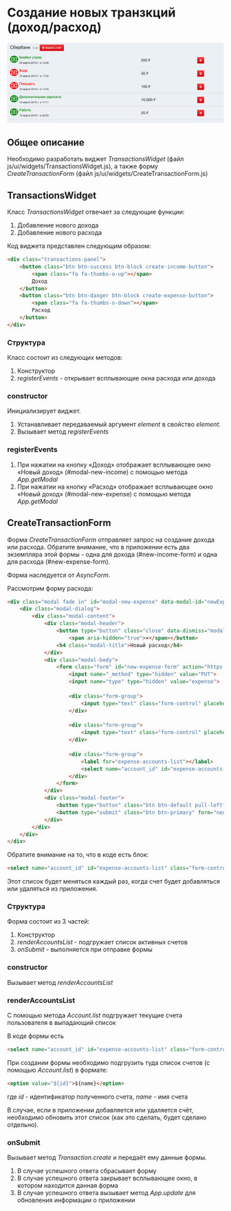 # Создание новых транзкций (доход/расход)

![sidebar toggle](../img/transactions-page.png)

## Общее описание

Необходимо разработать виджет *TransactionsWidget* 
(файл js/ui/widgets/TransactionsWidget.js), 
а также форму *CreateTransactionForm* 
(файл js/ui/widgets/CreateTransactionForm.js)

## TransactionsWidget

Класс *TransactionsWidget* отвечает за следующие функции:

1. Добавление нового дохода
2. Добавление нового расхода

Код виджета представлен следующим образом:

```html
<div class="transactions-panel">
    <button class="btn btn-success btn-block create-income-button">
        <span class="fa fa-thumbs-o-up"></span>
        Доход
    </button>
    <button class="btn btn-danger btn-block create-expense-button">
        <span class="fa fa-thumbs-o-down"></span>
        Расход
    </button>
</div>
```

### Структура 

Класс состоит из следующих методов:

1. Конструктор
2. *registerEvents* - открывает всплывающие окна расхода или дохода

### constructor

Инициализирует виджет. 

1. Устанавливает передаваемый аргумент *element* в 
свойство *element*.
2. Вызывает метод *registerEvents*

### registerEvents 

1. При нажатии на кнопку «Доход» отображает всплывающее окно
«Новый доход» (#modal-new-income) с помощью метода *App.getModal*
2. При нажатии на кнопку «Расход» отображает всплывающее окно
«Новый доход» (#modal-new-expense) с помощью метода *App.getModal*

## CreateTransactionForm

Форма *CreateTransactionForm* отправляет запрос на создание
дохода или расхода. Обратите внимание, что в приложении
есть два экземпляра этой формы - одна для дохода (#new-income-form)
и одна для расхода (#new-expense-form).

Форма наследуется от *AsyncForm*.

Рассмотрим форму расхода:

```html
<div class="modal fade in" id="modal-new-expense" data-modal-id="newExpense">
    <div class="modal-dialog">
        <div class="modal-content">
            <div class="modal-header">
                <button type="button" class="close" data-dismiss="modal" aria-label="Закрыть">
                    <span aria-hidden="true">×</span></button>
                <h4 class="modal-title">Новый расход</h4>
            </div>
            <div class="modal-body">
                <form class="form" id="new-expense-form" action="https://bhj-diplom.letsdocode.ru/transaction/create">
                    <input name="_method" type="hidden" value="PUT">
                    <input name="type" type="hidden" value="expense">

                    <div class="form-group">
                        <input type="text" class="form-control" placeholder="Название" name="name" required>
                    </div>

                    <div class="form-group">
                        <input type="text" class="form-control" placeholder="Сумма" name="sum" required>
                    </div>

                    <div class="form-group">
                        <label for="expense-accounts-list"></label>
                        <select name="account_id" id="expense-accounts-list" class="form-control accounts-select" required></select>
                    </div>
                </form>
            </div>
            <div class="modal-footer">
                <button type="button" class="btn btn-default pull-left" data-dismiss="modal">Закрыть</button>
                <button type="submit" class="btn btn-primary" form="new-expense-form">Создать</button>
            </div>
        </div>
    </div>
</div>
```

Обратите внимание на то, что в коде есть блок:

```html
<select name="account_id" id="expense-accounts-list" class="form-control accounts-select" required></select>
```

Этот список будет меняться каждый раз, когда счет будет
добавляться или удаляться из приложения.

### Структура

Форма состоит из 3 частей:

1. Конструктор
2. *renderAccountsList* - подгружает список активных счетов
3. *onSubmit* - выполняется при отправке формы

### constructor

Вызывает метод *renderAccountsList*

### renderAccountsList

С помощью метода *Account.list* подгружает текущие счета
пользователя в выпадающий список

В коде формы есть

```html
<select name="account_id" id="expense-accounts-list" class="form-control accounts-select" required></select>
```

При создании формы необходимо подгрузить 
туда список счетов (с помощью *Account.list*) в формате:

```html
<option value="${id}">${name}</option>
``` 

где *id* - идентификатор полученного счета, *name* - имя счета

В случае, 
если в приложении добавляется или удаляется счёт, необходимо
обновить этот список (как это сделать, будет сделано отдельно).

### onSubmit

Вызывает метод *Transaction.create* и передаёт ему данные формы.

1. В случае успешного ответа сбрасывает форму
2. В случае успешного ответа закрывает всплывающее окно,
в котором находится данная форма
3. В случае успешного ответа вызывает метод *App.update* для
обновления информации о приложении
